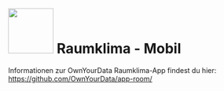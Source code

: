 # <img src="https://github.com/OwnYourData/app-room-mobile/raw/master/www/app_logo.png" width="92"> Raumklima - Mobil

Informationen zur OwnYourData Raumklima-App findest du hier: https://github.com/OwnYourData/app-room/
